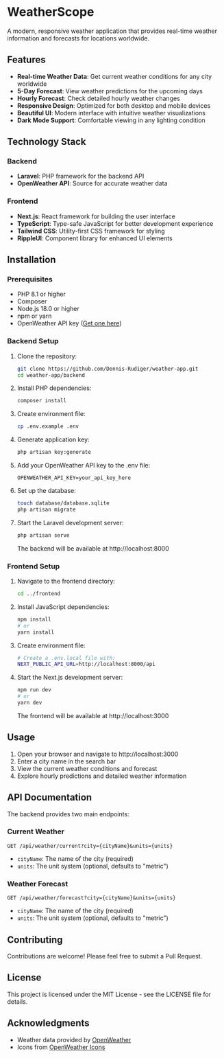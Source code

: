 # WeatherScope

A modern, responsive weather application that provides real-time weather information and forecasts for locations worldwide.

## Features

- **Real-time Weather Data**: Get current weather conditions for any city worldwide
- **5-Day Forecast**: View weather predictions for the upcoming days
- **Hourly Forecast**: Check detailed hourly weather changes
- **Responsive Design**: Optimized for both desktop and mobile devices
- **Beautiful UI**: Modern interface with intuitive weather visualizations
- **Dark Mode Support**: Comfortable viewing in any lighting condition

## Technology Stack

### Backend
- **Laravel**: PHP framework for the backend API
- **OpenWeather API**: Source for accurate weather data


### Frontend
- **Next.js**: React framework for building the user interface
- **TypeScript**: Type-safe JavaScript for better development experience
- **Tailwind CSS**: Utility-first CSS framework for styling
- **RippleUI**: Component library for enhanced UI elements

## Installation

### Prerequisites
- PHP 8.1 or higher
- Composer
- Node.js 18.0 or higher
- npm or yarn
- OpenWeather API key ([Get one here](https://openweathermap.org/api))

### Backend Setup

1. Clone the repository:
   ```bash
   git clone https://github.com/Dennis-Rudiger/weather-app.git
   cd weather-app/backend
   ```

2. Install PHP dependencies:
   ```bash
   composer install
   ```

3. Create environment file:
   ```bash
   cp .env.example .env
   ```

4. Generate application key:
   ```bash
   php artisan key:generate
   ```

5. Add your OpenWeather API key to the .env file:
   ```
   OPENWEATHER_API_KEY=your_api_key_here
   ```

6. Set up the database:
   ```bash
   touch database/database.sqlite
   php artisan migrate
   ```

7. Start the Laravel development server:
   ```bash
   php artisan serve
   ```
   The backend will be available at http://localhost:8000

### Frontend Setup

1. Navigate to the frontend directory:
   ```bash
   cd ../frontend
   ```

2. Install JavaScript dependencies:
   ```bash
   npm install
   # or
   yarn install
   ```

3. Create environment file:
   ```bash
   # Create a .env.local file with:
   NEXT_PUBLIC_API_URL=http://localhost:8000/api
   ```

4. Start the Next.js development server:
   ```bash
   npm run dev
   # or
   yarn dev
   ```
   The frontend will be available at http://localhost:3000

## Usage

1. Open your browser and navigate to http://localhost:3000
2. Enter a city name in the search bar
3. View the current weather conditions and forecast
4. Explore hourly predictions and detailed weather information

## API Documentation

The backend provides two main endpoints:

### Current Weather
```
GET /api/weather/current?city={cityName}&units={units}
```
- `cityName`: The name of the city (required)
- `units`: The unit system (optional, defaults to "metric")

### Weather Forecast
```
GET /api/weather/forecast?city={cityName}&units={units}
```
- `cityName`: The name of the city (required)
- `units`: The unit system (optional, defaults to "metric")

## Contributing

Contributions are welcome! Please feel free to submit a Pull Request.

## License

This project is licensed under the MIT License - see the LICENSE file for details.

## Acknowledgments

- Weather data provided by [OpenWeather](https://openweathermap.org/)
- Icons from [OpenWeather Icons](https://openweathermap.org/weather-conditions)